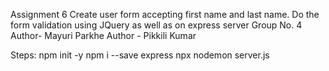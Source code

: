 Assignment 6
Create user form accepting first name and last name. Do the form validation using JQuery as well as on express server
Group No. 4
Author- Mayuri Parkhe
Author - Pikkili Kumar

Steps: npm init -y npm i --save express npx nodemon server.js
